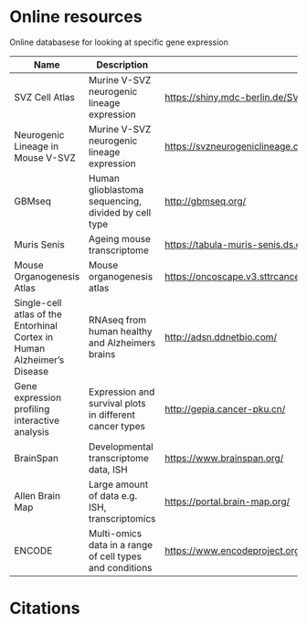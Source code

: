 # Online resources

Online databasese for looking at specific gene expression

| Name | Description | Link |
| --- | --- | --- |
| SVZ Cell Atlas | Murine V-SVZ neurogenic lineage expression | https://shiny.mdc-berlin.de/SVZapp/ |
| Neurogenic Lineage in Mouse V-SVZ | Murine V-SVZ neurogenic lineage expression | https://svzneurogeniclineage.cells.ucsc.edu |
| GBMseq | Human glioblastoma sequencing, divided by cell type | http://gbmseq.org/ |
| Muris Senis | Ageing mouse transcriptome | https://tabula-muris-senis.ds.czbiohub.org/brain-non-myeloid/facs/ |
| Mouse Organogenesis Atlas | Mouse organogenesis atlas | https://oncoscape.v3.sttrcancer.org/atlas.gs.washington.edu.mouse.rna/genes |
| Single-cell atlas of the Entorhinal Cortex in Human Alzheimer’s Disease |RNAseq from human healthy and Alzheimers brains | http://adsn.ddnetbio.com/ |
| Gene expression profiling interactive analysis | Expression and survival plots in different cancer types | http://gepia.cancer-pku.cn/ |
| BrainSpan | Developmental transcriptome data, ISH | https://www.brainspan.org/ |
| Allen Brain Map | Large amount of data e.g. ISH, transcriptomics | https://portal.brain-map.org/ |
| ENCODE | Multi-omics data in a range of cell types and conditions | https://www.encodeproject.org/ |

# Citations
